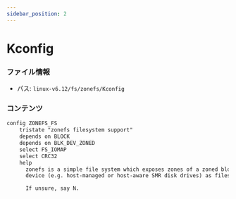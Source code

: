 ```yaml
---
sidebar_position: 2
---
```

# Kconfig

### ファイル情報

- パス: `linux-v6.12/fs/zonefs/Kconfig`

### コンテンツ

```txt
config ZONEFS_FS
	tristate "zonefs filesystem support"
	depends on BLOCK
	depends on BLK_DEV_ZONED
	select FS_IOMAP
	select CRC32
	help
	  zonefs is a simple file system which exposes zones of a zoned block
	  device (e.g. host-managed or host-aware SMR disk drives) as files.

	  If unsure, say N.

```
